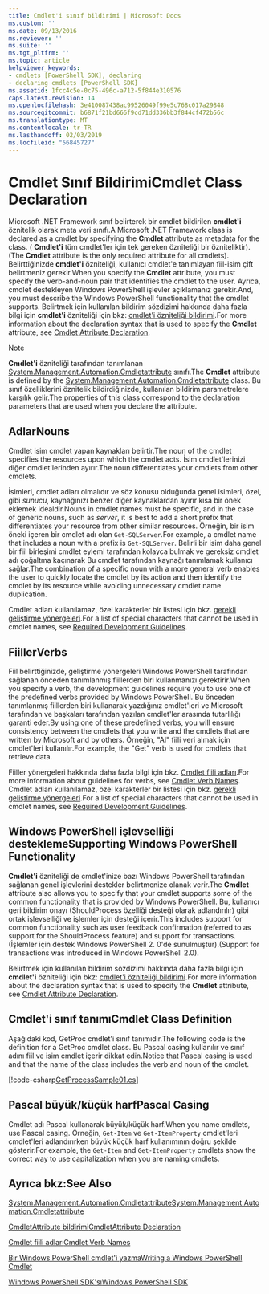 ```yaml
---
title: Cmdlet'i sınıf bildirimi | Microsoft Docs
ms.custom: ''
ms.date: 09/13/2016
ms.reviewer: ''
ms.suite: ''
ms.tgt_pltfrm: ''
ms.topic: article
helpviewer_keywords:
- cmdlets [PowerShell SDK], declaring
- declaring cmdlets [PowerShell SDK]
ms.assetid: 1fcc4c5e-0c75-496c-a712-5f844e310576
caps.latest.revision: 14
ms.openlocfilehash: 3e410087438ac99526049f99e5c768c017a29848
ms.sourcegitcommit: b6871f21bd666f9cd71dd336bb3f844cf472b56c
ms.translationtype: MT
ms.contentlocale: tr-TR
ms.lasthandoff: 02/03/2019
ms.locfileid: "56845727"
---
```

# <a name="cmdlet-class-declaration"></a><span data-ttu-id="c1231-102">Cmdlet Sınıf Bildirimi</span><span class="sxs-lookup"><span data-stu-id="c1231-102">Cmdlet Class Declaration</span></span>

<span data-ttu-id="c1231-103">Microsoft .NET Framework sınıf belirterek bir cmdlet bildirilen **cmdlet'i** öznitelik olarak meta veri sınıfı.</span><span class="sxs-lookup"><span data-stu-id="c1231-103">A Microsoft .NET Framework class is declared as a cmdlet by specifying the **Cmdlet** attribute as metadata for the class.</span></span> <span data-ttu-id="c1231-104">( **Cmdlet'i** tüm cmdlet'ler için tek gereken özniteliği bir özniteliktir).</span><span class="sxs-lookup"><span data-stu-id="c1231-104">(The **Cmdlet** attribute is the only required attribute for all cmdlets).</span></span> <span data-ttu-id="c1231-105">Belirttiğinizde **cmdlet'i** özniteliği, kullanıcı cmdlet'e tanımlayan fiil-isim çift belirtmeniz gerekir.</span><span class="sxs-lookup"><span data-stu-id="c1231-105">When you specify the **Cmdlet** attribute, you must specify the verb-and-noun pair that identifies the cmdlet to the user.</span></span> <span data-ttu-id="c1231-106">Ayrıca, cmdlet destekleyen Windows PowerShell işlevler açıklamanız gerekir.</span><span class="sxs-lookup"><span data-stu-id="c1231-106">And, you must describe the Windows PowerShell functionality that the cmdlet supports.</span></span> <span data-ttu-id="c1231-107">Belirtmek için kullanılan bildirim sözdizimi hakkında daha fazla bilgi için **cmdlet'i** özniteliği için bkz: [cmdlet'i özniteliği bildirimi](./cmdlet-attribute-declaration.md).</span><span class="sxs-lookup"><span data-stu-id="c1231-107">For more information about the declaration syntax that is used to specify the **Cmdlet** attribute, see [Cmdlet Attribute Declaration](./cmdlet-attribute-declaration.md).</span></span>

> [!NOTE]
> <span data-ttu-id="c1231-108">**Cmdlet'i** özniteliği tarafından tanımlanan [System.Management.Automation.Cmdletattribute](/dotnet/api/System.Management.Automation.CmdletAttribute) sınıfı.</span><span class="sxs-lookup"><span data-stu-id="c1231-108">The **Cmdlet** attribute is defined by the [System.Management.Automation.Cmdletattribute](/dotnet/api/System.Management.Automation.CmdletAttribute) class.</span></span> <span data-ttu-id="c1231-109">Bu sınıf özelliklerini öznitelik bildirdiğinizde, kullanılan bildirim parametrelere karşılık gelir.</span><span class="sxs-lookup"><span data-stu-id="c1231-109">The properties of this class correspond to the declaration parameters that are used when you declare the attribute.</span></span>

## <a name="nouns"></a><span data-ttu-id="c1231-110">Adlar</span><span class="sxs-lookup"><span data-stu-id="c1231-110">Nouns</span></span>

<span data-ttu-id="c1231-111">Cmdlet isim cmdlet yapan kaynakları belirtir.</span><span class="sxs-lookup"><span data-stu-id="c1231-111">The noun of the cmdlet specifies the resources upon which the cmdlet acts.</span></span> <span data-ttu-id="c1231-112">İsim cmdlet'lerinizi diğer cmdlet'lerinden ayırır.</span><span class="sxs-lookup"><span data-stu-id="c1231-112">The noun differentiates your cmdlets from other cmdlets.</span></span>

<span data-ttu-id="c1231-113">İsimleri, cmdlet adları olmalıdır ve söz konusu olduğunda genel isimleri, özel, gibi *sunucu*, kaynağınızı benzer diğer kaynaklardan ayırır kısa bir önek eklemek idealdir.</span><span class="sxs-lookup"><span data-stu-id="c1231-113">Nouns in cmdlet names must be specific, and in the case of generic nouns, such as *server*, it is best to add a short prefix that differentiates your resource from other similar resources.</span></span> <span data-ttu-id="c1231-114">Örneğin, bir isim öneki içeren bir cmdlet adı olan `Get-SQLServer`.</span><span class="sxs-lookup"><span data-stu-id="c1231-114">For example, a cmdlet name that includes a noun with a prefix is `Get-SQLServer`.</span></span> <span data-ttu-id="c1231-115">Belirli bir isim daha genel bir fiil birleşimi cmdlet eylemi tarafından kolayca bulmak ve gereksiz cmdlet adı çoğaltma kaçınarak Bu cmdlet tarafından kaynağı tanımlamak kullanıcı sağlar.</span><span class="sxs-lookup"><span data-stu-id="c1231-115">The combination of a specific noun with a more general verb enables the user to quickly locate the cmdlet by its action and then identify the cmdlet by its resource while avoiding unnecessary cmdlet name duplication.</span></span>

<span data-ttu-id="c1231-116">Cmdlet adları kullanılamaz, özel karakterler bir listesi için bkz. [gerekli geliştirme yönergeleri](./required-development-guidelines.md).</span><span class="sxs-lookup"><span data-stu-id="c1231-116">For a list of special characters that cannot be used in cmdlet names, see [Required Development Guidelines](./required-development-guidelines.md).</span></span>

## <a name="verbs"></a><span data-ttu-id="c1231-117">Fiiller</span><span class="sxs-lookup"><span data-stu-id="c1231-117">Verbs</span></span>

<span data-ttu-id="c1231-118">Fiil belirttiğinizde, geliştirme yönergeleri Windows PowerShell tarafından sağlanan önceden tanımlanmış fiillerden biri kullanmanızı gerektirir.</span><span class="sxs-lookup"><span data-stu-id="c1231-118">When you specify a verb, the development guidelines require you to use one of the predefined verbs provided by Windows PowerShell.</span></span> <span data-ttu-id="c1231-119">Bu önceden tanımlanmış fiillerden biri kullanarak yazdığınız cmdlet'leri ve Microsoft tarafından ve başkaları tarafından yazılan cmdlet'ler arasında tutarlılığı garanti eder.</span><span class="sxs-lookup"><span data-stu-id="c1231-119">By using one of these predefined verbs, you will ensure consistency between the cmdlets that you write and the cmdlets that are written by Microsoft and by others.</span></span> <span data-ttu-id="c1231-120">Örneğin, "Al" fiili veri almak için cmdlet'leri kullanılır.</span><span class="sxs-lookup"><span data-stu-id="c1231-120">For example, the "Get" verb is used for cmdlets that retrieve data.</span></span>

<span data-ttu-id="c1231-121">Fiiller yönergeleri hakkında daha fazla bilgi için bkz. [Cmdlet fiili adları](./approved-verbs-for-windows-powershell-commands.md).</span><span class="sxs-lookup"><span data-stu-id="c1231-121">For more information about guidelines for verbs, see [Cmdlet Verb Names](./approved-verbs-for-windows-powershell-commands.md).</span></span> <span data-ttu-id="c1231-122">Cmdlet adları kullanılamaz, özel karakterler bir listesi için bkz. [gerekli geliştirme yönergeleri](./required-development-guidelines.md).</span><span class="sxs-lookup"><span data-stu-id="c1231-122">For a list of special characters that cannot be used in cmdlet names, see [Required Development Guidelines](./required-development-guidelines.md).</span></span>

## <a name="supporting-windows-powershell-functionality"></a><span data-ttu-id="c1231-123">Windows PowerShell işlevselliği destekleme</span><span class="sxs-lookup"><span data-stu-id="c1231-123">Supporting Windows PowerShell Functionality</span></span>

<span data-ttu-id="c1231-124">**Cmdlet'i** özniteliği de cmdlet'inize bazı Windows PowerShell tarafından sağlanan genel işlevlerini destekler belirtmenize olanak verir.</span><span class="sxs-lookup"><span data-stu-id="c1231-124">The **Cmdlet** attribute also allows you to specify that your cmdlet supports some of the common functionality that is provided by Windows PowerShell.</span></span> <span data-ttu-id="c1231-125">Bu, kullanıcı geri bildirim onayı (ShouldProcess özelliği desteği olarak adlandırılır) gibi ortak işlevselliği ve işlemler için desteği içerir.</span><span class="sxs-lookup"><span data-stu-id="c1231-125">This includes support for common functionality such as user feedback confirmation (referred to as support for the ShouldProcess feature) and support for transactions.</span></span> <span data-ttu-id="c1231-126">(İşlemler için destek Windows PowerShell 2. 0'de sunulmuştur).</span><span class="sxs-lookup"><span data-stu-id="c1231-126">(Support for transactions was introduced in Windows PowerShell 2.0).</span></span>

<span data-ttu-id="c1231-127">Belirtmek için kullanılan bildirim sözdizimi hakkında daha fazla bilgi için **cmdlet'i** özniteliği için bkz: [cmdlet'i özniteliği bildirimi](./cmdlet-attribute-declaration.md).</span><span class="sxs-lookup"><span data-stu-id="c1231-127">For more information about the declaration syntax that is used to specify the **Cmdlet** attribute, see [Cmdlet Attribute Declaration](./cmdlet-attribute-declaration.md).</span></span>

## <a name="cmdlet-class-definition"></a><span data-ttu-id="c1231-128">Cmdlet'i sınıf tanımı</span><span class="sxs-lookup"><span data-stu-id="c1231-128">Cmdlet Class Definition</span></span>

<span data-ttu-id="c1231-129">Aşağıdaki kod, GetProc cmdlet'i sınıf tanımıdır.</span><span class="sxs-lookup"><span data-stu-id="c1231-129">The following code is the definition for a GetProc cmdlet class.</span></span> <span data-ttu-id="c1231-130">Bu Pascal casing kullanılır ve sınıf adını fiil ve isim cmdlet içerir dikkat edin.</span><span class="sxs-lookup"><span data-stu-id="c1231-130">Notice that Pascal casing is used and that the name of the class includes the verb and noun of the cmdlet.</span></span>

[!code-csharp[GetProcessSample01.cs](../../powershell-sdk-samples/SDK-2.0/csharp/GetProcessSample01/GetProcessSample01.cs#L33-L34 "GetProcessSample01.cs")]

## <a name="pascal-casing"></a><span data-ttu-id="c1231-131">Pascal büyük/küçük harf</span><span class="sxs-lookup"><span data-stu-id="c1231-131">Pascal Casing</span></span>

<span data-ttu-id="c1231-132">Cmdlet adı Pascal kullanarak büyük/küçük harf.</span><span class="sxs-lookup"><span data-stu-id="c1231-132">When you name cmdlets, use Pascal casing.</span></span> <span data-ttu-id="c1231-133">Örneğin, `Get-Item` ve `Get-ItemProperty` cmdlet'leri cmdlet'leri adlandırırken büyük küçük harf kullanımının doğru şekilde gösterir.</span><span class="sxs-lookup"><span data-stu-id="c1231-133">For example, the `Get-Item` and `Get-ItemProperty` cmdlets show the correct way to use capitalization when you are naming cmdlets.</span></span>

## <a name="see-also"></a><span data-ttu-id="c1231-134">Ayrıca bkz:</span><span class="sxs-lookup"><span data-stu-id="c1231-134">See Also</span></span>

[<span data-ttu-id="c1231-135">System.Management.Automation.Cmdletattribute</span><span class="sxs-lookup"><span data-stu-id="c1231-135">System.Management.Automation.Cmdletattribute</span></span>](/dotnet/api/System.Management.Automation.CmdletAttribute)

[<span data-ttu-id="c1231-136">CmdletAttribute bildirimi</span><span class="sxs-lookup"><span data-stu-id="c1231-136">CmdletAttribute Declaration</span></span>](./cmdlet-attribute-declaration.md)

[<span data-ttu-id="c1231-137">Cmdlet fiili adları</span><span class="sxs-lookup"><span data-stu-id="c1231-137">Cmdlet Verb Names</span></span>](./approved-verbs-for-windows-powershell-commands.md)

[<span data-ttu-id="c1231-138">Bir Windows PowerShell cmdlet'i yazma</span><span class="sxs-lookup"><span data-stu-id="c1231-138">Writing a Windows PowerShell Cmdlet</span></span>](./writing-a-windows-powershell-cmdlet.md)

[<span data-ttu-id="c1231-139">Windows PowerShell SDK'sı</span><span class="sxs-lookup"><span data-stu-id="c1231-139">Windows PowerShell SDK</span></span>](../windows-powershell-reference.md)
